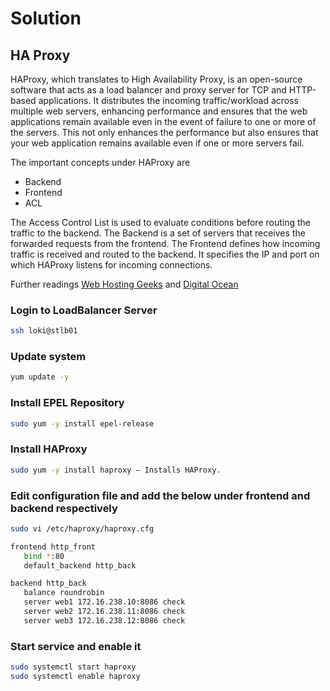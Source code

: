 # Solution

## HA Proxy

HAProxy, which translates to High Availability Proxy, is an open-source software that acts as a load balancer and proxy server for TCP and HTTP-based applications. It distributes the incoming traffic/workload across multiple web servers, enhancing performance and ensures that the web applications remain available even in the event of failure to one or more of the servers. This not only enhances the performance but also ensures that your web application remains available even if one or more servers fail.

The important concepts under HAProxy are

- Backend
- Frontend
- ACL

The Access Control List is used to evaluate conditions before routing the traffic to the backend.
The Backend is a set of servers that receives the forwarded requests from the frontend. 
The Frontend defines how incoming traffic is received and routed to the backend. It specifies the IP and port on which HAProxy listens for incoming connections.

Further readings [Web Hosting Geeks](https://webhostinggeeks.com/howto/how-to-install-haproxy-on-centos/) and [Digital Ocean](https://www.digitalocean.com/community/tutorials/an-introduction-to-haproxy-and-load-balancing-concepts)

### Login to LoadBalancer Server

```bash
ssh loki@stlb01
```

### Update system

```bash
yum update -y
```

### Install EPEL Repository

```bash
sudo yum -y install epel-release
```

### Install HAProxy

```bash
sudo yum -y install haproxy – Installs HAProxy.
```

### Edit configuration file and add the below under frontend and backend respectively

```bash
sudo vi /etc/haproxy/haproxy.cfg
```

```bash
frontend http_front
   bind *:80
   default_backend http_back

backend http_back
   balance roundrobin
   server web1 172.16.238.10:8086 check
   server web2 172.16.238.11:8086 check
   server web3 172.16.238.12:8086 check
```

### Start service and enable it

```bash
sudo systemctl start haproxy
sudo systemctl enable haproxy
```

